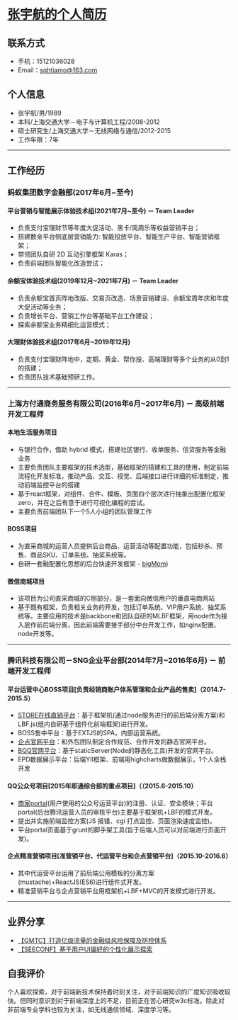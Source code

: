 # [张宇航的个人简历](https://github.com/sqhtiamo/sqhtiamo.github.io/blob/master/resume.md)

## 联系方式

- 手机：15121036028
- Email：[sqhtiamo@163.com](sqhtiamo@163.com)

## 个人信息

 - 张宇航/男/1989
 - 本科/上海交通大学－电子与计算机工程/2008-2012
 - 硕士研究生/上海交通大学－无线网络与通信/2012-2015
 - 工作年限：7年

---

## 工作经历

### 蚂蚁集团数字金融部(2017年6月~至今)

#### 平台营销与智能展示体验技术组(2021年7月~至今) － Team Leader
- 负责支付宝理财节等年度大促活动、黑卡/周周乐等权益营销平台；
- 搭建数金平台侧底层营销能力: 智能投放平台、智能生产平台、智能营销框架；
- 带领团队自研 2D 互动引擎框架 Karas；
- 负责前端团队智能化改造尝试；

#### 余额宝体验技术组(2019年12月~2021年7月) － Team Leader
- 负责余额宝首页阵地改版、交易页改造、场景营销建设、余额宝周年庆和年度大促活动等业务；
- 负责增长平台、营销工作台等基础平台工作建设；
- 探索余额宝业务精细化运营模式；

#### 大理财体验技术组(2017年6月~2019年12月)
- 负责支付宝理财阵地中，定期、黄金、帮你投、高端理财等多个业务的从0到1的搭建；
- 负责团队技术基础预研工作。

---

### 上海方付通商务服务有限公司(2016年6月~2017年6月) － 高级前端开发工程师

#### 本地生活服务项目
- 与银行合作，借助 hybrid 模式，搭建社区银行、收单服务、信贷服务等金融业务
- 主要负责团队主要框架的技术选型，基础框架的搭建和工具的使用，制定前端流程化开发标准，推动产品、交互、视觉、后端接口进行详细的标准制定，推动前端监控平台的搭建
- 基于react框架，对组件、合件、模板、页面四个层次进行抽象出配置化框架zero，并在之后有意于进行可视化编程的尝试。
- 主要负责前端团队下一个5人小组的团队管理工作

#### BOSS项目
- 为直采商城的运营人员提供后台商品、运营活动等配置功能，包括秒杀、预售、商品SKU、订单系统、抽奖系统等。
- 自研一套融配置化思想的后台快速开发框架 - [bigMom](https://github.com/sqhtiamo/bigMom))

#### 微信商城项目
- 该项目为公司直采商城的C侧部分，是一套面向微信用户的垂直电商网站
- 基于既有框架，负责相关业务的开发，包括订单系统、VIP用户系统、抽奖系统等。主要应用的技术是backbone和团队自研的MLBF框架，用node作为接入层作前后端分离，因此前端需要接手部分中台开发工作，如nginx配置、node开发等。

---

### 腾讯科技有限公司－SNG企业平台部(2014年7月~2016年6月) － 前端开发工程师

#### 平台运营中心BOSS项目[负责经销商账户体系管理和企业产品的售卖]（2014.7-2015.5）
- [STORE在线直销平台](http://store.b.qq.com)：基于框架机(通过node服务进行的前后端分离方案)和LBF.js(组内自研基于组件化前端框架)进行开发。
- BOSS售中平台：基于EXTJS的SPA，内部运营系统。
- [企点官网平台](http://qidian.qq.com)：和外包团队制定合作规范、合作开发的静态官网平台。
- [BQQ官网平台](http://b.qq.com)：基于staticServer(Node的静态化工具)开发的官网平台。
- EPD数据展示平台：后端YII框架、前端用highcharts做数据展示，1个人全栈开发

#### QQ公众号项目[2015年即通综合部的重点项目]（（2015.6-2015.10）
- [商家portal](https://mp.qq.com)(用户使用的公众号运营平台)的注册、认证、安全模块；平台portal(后台腾讯运营人员的审核平台)主要基于框架机+LBF的模式开发。
- 提出并实施前端监控方案(JS 报错、cgi 打点监控、页面渲染速度监控)。
- 平台portal页面基于grunt的脚手架工具(旨于后端人员可以对前端进行页面开发)。

#### 企点精准营销项目[准营销平台、代运营平台和企点营销平台]（2015.10-2016.6）
- 其中代运营平台运用了前后端公用模板的分离方案(mustache)+ReactJS(ES6)进行组件式开发。
- 精准营销平台与企点营销平台用框架机+LBF+MVC的开发模式进行开发。

---

## 业界分享
 - [【GMTC】打造亿级流量的金融级风险保障及防控体系](https://gmtc.infoq.cn/2021/shenzhen/presentation/4152)
 - [【SEECONF】基于用户UI偏好的个性化展示探索](https://seeconf.antfin.com/)

## 自我评价
个人喜欢探索，对于前端新技术保持着时刻关注，对于前端知识的广度知识吸收较快。但同时意识到对于前端深度上的不足，目前正在苦心研究w3c标准。除此对非前端专业学科也较为关注，如无线通信领域、深度学习等。
